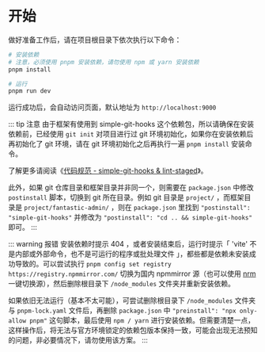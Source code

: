 # 开始

做好准备工作后，请在项目根目录下依次执行以下命令：

```sh
# 安装依赖
# 注意，必须使用 pnpm 安装依赖，请勿使用 npm 或 yarn 安装依赖
pnpm install

# 运行
pnpm run dev
```

运行成功后，会自动访问页面，默认地址为 `http://localhost:9000`

::: tip 注意
由于框架有使用到 simple-git-hooks 这个依赖包，所以请确保在安装依赖前，已经使用 `git init` 对项目进行过 git 环境初始化，如果你在安装依赖后再初始化了 git 环境，请在 git 环境初始化之后再执行一遍 `pnpm install` 安装命令。

了解更多请阅读《[代码规范 - simple-git-hooks & lint-staged](coding-standard#simple-git-hooks-lint-staged)》。

此外，如果 git 仓库目录和框架目录并非同一个，则需要在 `package.json` 中修改 `postinstall` 脚本，切换到 git 所在目录。例如 git 目录是 `project/` ，而框架目录是 `project/fantastic-admin/` ，则在 `package.json` 里找到 `"postinstall": "simple-git-hooks"` 并修改为 `"postinstall": "cd .. && simple-git-hooks"` 即可。
:::

::: warning 报错
安装依赖时提示 404 ，或者安装结束后，运行时提示「 'vite' 不是内部或外部命令，也不是可运行的程序或批处理文件 」，都些都是依赖未安装成功导致的。可以尝试执行 `pnpm config set registry https://registry.npmmirror.com/` 切换为国内 npmmirror 源（也可以使用 [nrm](https://github.com/Pana/nrm) 一键切换源），然后删除根目录下 `/node_modules` 文件夹并重新安装依赖。

如果依旧无法运行（基本不太可能），可尝试删除根目录下 `/node_modules` 文件夹与 `pnpm-lock.yaml` 文件后，再删除 `package.json` 中 `"preinstall": "npx only-allow pnpm"` 这句脚本，最后使用 `npm / yarn` 进行安装依赖。但需要清楚一点，这样操作后，将无法与官方环境锁定的依赖包版本保持一致，可能会出现无法预知的问题，非必要情况下，请勿使用该方案。
:::